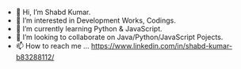 - 👋 Hi, I’m Shabd Kumar.
- 👀 I’m interested in Development Works, Codings.
- 🌱 I’m currently learning Python & JavaScript.
- 💞️ I’m looking to collaborate on Java/Python/JavaScript Pojects.
- 📫 How to reach me ... https://www.linkedin.com/in/shabd-kumar-b83288112/

<!---
ShabdKumar/ShabdKumar is a ✨ special ✨ repository because its `README.md` (this file) appears on your GitHub profile.
You can click the Preview link to take a look at your changes.
--->
